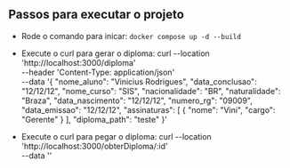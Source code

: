 ## Passos para executar o projeto 

- Rode o comando para inicar:
  ``docker compose up -d --build``

- Execute o curl para gerar o diploma:
  curl --location 'http://localhost:3000/diploma' \
--header 'Content-Type: application/json' \
--data '{
    "nome_aluno": "Vinicius Rodrigues",
    "data_conclusao": "12/12/12",
    "nome_curso": "SIS",
    "nacionalidade": "BR",
    "naturalidade": "Braza",
    "data_nascimento": "12/12/12",
    "numero_rg": "09009",
    "data_emissao": "12/12/12",
    "assinaturas": [
        {
            "nome": "Vini",
            "cargo": "Gerente"
        }
    ],
    "diploma_path": "teste"
}'


- Execute o curl para pegar o diploma:
  curl --location 'http://localhost:3000/obterDiploma/:id' \
--data ''